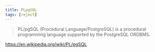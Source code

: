 ```yaml
---
title: PLpgSQL
tags: [reject]
---
```


> PL/pgSQL (Procedural Language/PostgreSQL) is a procedural programming language
> supported by the PostgreSQL ORDBMS.

<https://en.wikipedia.org/wiki/PL/pgSQL>
